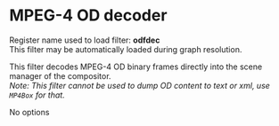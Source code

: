 <!-- automatically generated - do not edit, patch gpac/applications/gpac/gpac.c -->

# MPEG-4 OD decoder  
  
Register name used to load filter: __odfdec__  
This filter may be automatically loaded during graph resolution.  
  
This filter decodes MPEG-4 OD binary frames directly into the scene manager of the compositor.  
_Note: This filter cannot be used to dump OD content to text or xml, use `MP4Box` for that._  
  
No options  
  

